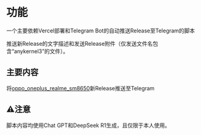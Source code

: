 # 功能

一个主要依赖Vercel部署和Telegram Bot的自动推送Release至Telegram的脚本

推送新Release的文字描述和发送Release附件（仅发送文件名包含“anykernel3”的文件）。

## 主要内容
将[oppo_oneplus_realme_sm8650](https://github.com/Nekocat0/oppo_oplus_realme_sm8650)新Release推送至Telegram

## ⚠️注意
脚本内容均使用Chat GPT和DeepSeek R1生成，且仅限于本人使用。
